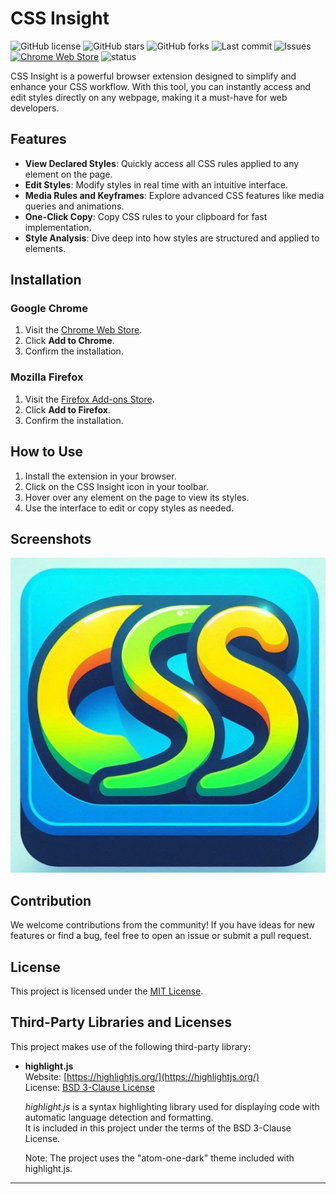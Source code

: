 # CSS Insight

![GitHub license](https://img.shields.io/github/license/MarkAlexI/CSS-Insight)
![GitHub stars](https://img.shields.io/github/stars/MarkAlexI/CSS-Insight?style=social)
![GitHub forks](https://img.shields.io/github/forks/MarkAlexI/CSS-Insight?style=social)
![Last commit](https://img.shields.io/github/last-commit/MarkAlexI/CSS-Insight)
![Issues](https://img.shields.io/github/issues/MarkAlexI/CSS-Insight)
[![Chrome Web Store](https://img.shields.io/badge/Chrome%20Web%20Store-v1.17.5-brightgreen?logo=google-chrome)](https://chromewebstore.google.com/detail/keejoflofbcbepjbbhnmiomgmjjihmnb)
![status](https://img.shields.io/badge/status-v1.17.5-blue)

CSS Insight is a powerful browser extension designed to simplify and enhance your CSS workflow. With this tool, you can instantly access and edit styles directly on any webpage, making it a must-have for web developers.

## Features

- **View Declared Styles**: Quickly access all CSS rules applied to any element on the page.
- **Edit Styles**: Modify styles in real time with an intuitive interface.
- **Media Rules and Keyframes**: Explore advanced CSS features like media queries and animations.
- **One-Click Copy**: Copy CSS rules to your clipboard for fast implementation.
- **Style Analysis**: Dive deep into how styles are structured and applied to elements.

## Installation

### Google Chrome
1. Visit the [Chrome Web Store](https://chromewebstore.google.com/detail/keejoflofbcbepjbbhnmiomgmjjihmnb).
2. Click **Add to Chrome**.
3. Confirm the installation.

### Mozilla Firefox
1. Visit the [Firefox Add-ons Store](https://addons.mozilla.org/firefox/addon/css-insight).
2. Click **Add to Firefox**.
3. Confirm the installation.

## How to Use

1. Install the extension in your browser.
2. Click on the CSS Insight icon in your toolbar.
3. Hover over any element on the page to view its styles.
4. Use the interface to edit or copy styles as needed.

## Screenshots

![CSS Insight Screenshot](/images/icon-512.png)

## Contribution

We welcome contributions from the community! If you have ideas for new features or find a bug, feel free to open an issue or submit a pull request.

## License

This project is licensed under the [MIT License](LICENSE).

## Third-Party Libraries and Licenses

This project makes use of the following third-party library:

- **highlight.js**  
  Website: [https://highlightjs.org/](https://highlightjs.org/)  
  License: [BSD 3-Clause License](https://github.com/highlightjs/highlight.js/blob/main/LICENSE)

  *highlight.js* is a syntax highlighting library used for displaying code with automatic language detection and formatting.  
  It is included in this project under the terms of the BSD 3-Clause License.
  
  Note: The project uses the "atom-one-dark" theme included with highlight.js.
---